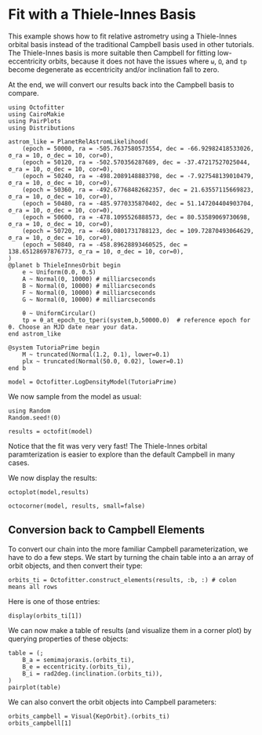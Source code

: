 # Fit with a Thiele-Innes Basis

This example shows how to fit relative astrometry using a Thiele-Innes orbital basis instead of the traditional Campbell basis used in other tutorials. The Thiele-Innes basis is more suitable then Campbell for fitting low-eccentricity orbits, because it does not have the issues where `ω`, `Ω`, and `tp` become degenerate as eccentricity and/or inclination fall to zero.

At the end, we will convert our results back into the Campbell basis to compare.

```@example 1
using Octofitter
using CairoMakie
using PairPlots
using Distributions

astrom_like = PlanetRelAstromLikelihood(
    (epoch = 50000, ra = -505.7637580573554, dec = -66.92982418533026, σ_ra = 10, σ_dec = 10, cor=0),
    (epoch = 50120, ra = -502.570356287689, dec = -37.47217527025044, σ_ra = 10, σ_dec = 10, cor=0),
    (epoch = 50240, ra = -498.2089148883798, dec = -7.927548139010479, σ_ra = 10, σ_dec = 10, cor=0),
    (epoch = 50360, ra = -492.67768482682357, dec = 21.63557115669823, σ_ra = 10, σ_dec = 10, cor=0),
    (epoch = 50480, ra = -485.9770335870402, dec = 51.147204404903704, σ_ra = 10, σ_dec = 10, cor=0),
    (epoch = 50600, ra = -478.1095526888573, dec = 80.53589069730698, σ_ra = 10, σ_dec = 10, cor=0),
    (epoch = 50720, ra = -469.0801731788123, dec = 109.72870493064629, σ_ra = 10, σ_dec = 10, cor=0),
    (epoch = 50840, ra = -458.89628893460525, dec = 138.65128697876773, σ_ra = 10, σ_dec = 10, cor=0),
)
@planet b ThieleInnesOrbit begin
    e ~ Uniform(0.0, 0.5)
    A ~ Normal(0, 10000) # milliarcseconds
    B ~ Normal(0, 10000) # milliarcseconds
    F ~ Normal(0, 10000) # milliarcseconds
    G ~ Normal(0, 10000) # milliarcseconds
    
    θ ~ UniformCircular()
    tp = θ_at_epoch_to_tperi(system,b,50000.0)  # reference epoch for θ. Choose an MJD date near your data.
end astrom_like

@system TutoriaPrime begin
    M ~ truncated(Normal(1.2, 0.1), lower=0.1)
    plx ~ truncated(Normal(50.0, 0.02), lower=0.1)
end b

model = Octofitter.LogDensityModel(TutoriaPrime)
```

We now sample from the model as usual:
```@example 1
using Random
Random.seed!(0)

results = octofit(model)
```
Notice that the fit was very very fast! The Thiele-Innes orbital paramterization is easier to explore than the default Campbell in 
many cases.

We now display the results:
```@example 1
octoplot(model,results)
```

```@example 1
octocorner(model, results, small=false)
```

## Conversion back to Campbell Elements
To convert our chain into the more familiar Campbell parameterization, we have to do a few steps. We start by turning the chain table into a an array of orbit objects, and then convert their type:

```@example 1
orbits_ti = Octofitter.construct_elements(results, :b, :) # colon means all rows
```

Here is one of those entries:
```@example 1
display(orbits_ti[1])
```

We can now make a table of results (and visualize them in a corner plot) by querying properties of these objects:
```@example 1
table = (;
    B_a = semimajoraxis.(orbits_ti),
    B_e = eccentricity.(orbits_ti),
    B_i = rad2deg.(inclination.(orbits_ti)),
)
pairplot(table)
```

We can also convert the orbit objects into Campbell parameters:
```@example 1
orbits_campbell = Visual{KepOrbit}.(orbits_ti)
orbits_campbell[1]
```
